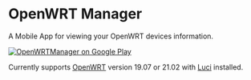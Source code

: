 # OpenWRT Manager

A Mobile App for viewing your OpenWRT devices information.

[![OpenWRTManager on Google Play](https://lh3.googleusercontent.com/cjsqrWQKJQp9RFO7-hJ9AfpKzbUb_Y84vXfjlP0iRHBvladwAfXih984olktDhPnFqyZ0nu9A5jvFwOEQPXzv7hr3ce3QVsLN8kQ2Ao=s0)](https://play.google.com/store/apps/details?id=com.hg.openwrtmanager)

Currently supports [OpenWRT](https://openwrt.org/) version 19.07 or 21.02 with [Luci](https://openwrt.org/packages/pkgdata/luci) installed.

